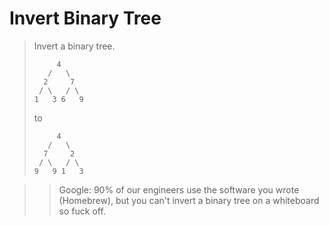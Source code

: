 Invert Binary Tree
==================

>Invert a binary tree.
>```
>      4
>    /   \
>   2     7
>  / \   / \
> 1   3 6   9
>```
>to
>```
>      4
>    /   \
>   7     2
>  / \   / \
> 9   9 1   3
>```

>>Google: 90% of our engineers use the software you wrote (Homebrew), 
>>but you can't invert a binary tree on a whiteboard so fuck off.
